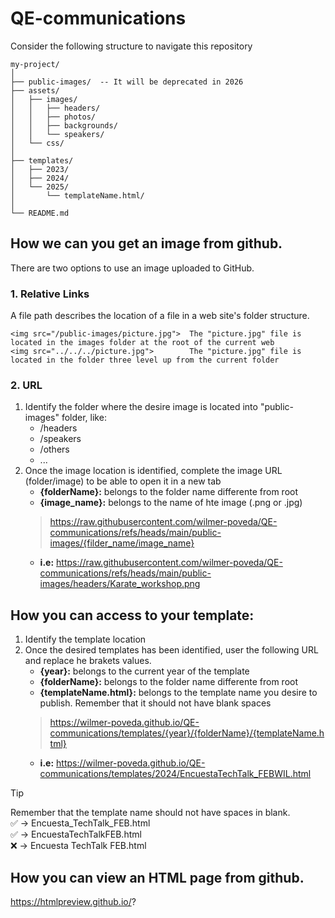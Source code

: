 # QE-communications

Consider the following structure to navigate this repository
```
my-project/
│
├── public-images/  -- It will be deprecated in 2026
├── assets/
│   ├── images/
│   │   ├── headers/
│   │   ├── photos/
│   │   ├── backgrounds/
│   │   └── speakers/
│   └── css/
│
├── templates/
│   ├── 2023/
│   ├── 2024/
│   └── 2025/
│       └── templateName.html/
│
└── README.md
```

## How we can you get an image from github.
There are two options to use an image uploaded to GitHub.
### 1. Relative Links
A file path describes the location of a file in a web site's folder structure.

```
<img src="/public-images/picture.jpg">  The "picture.jpg" file is located in the images folder at the root of the current web
<img src="../../../picture.jpg">        The "picture.jpg" file is located in the folder three level up from the current folder
```

### 2. URL 
1. Identify the folder where the desire image is located into "public-images" folder, like:
    - /headers
    - /speakers
    - /others
    - ...
2. Once the image location is identified, complete the image URL (folder/image) to be able to open it in a new tab
    - **{folderName}:** belongs to the folder name differente from root
    - **{image_name}:** belongs to the name of hte image (.png or .jpg)
    > https://raw.githubusercontent.com/wilmer-poveda/QE-communications/refs/heads/main/public-images/{filder_name/image_name}
    - **i.e:** https://raw.githubusercontent.com/wilmer-poveda/QE-communications/refs/heads/main/public-images/headers/Karate_workshop.png

## How you can access to your template:
1. Identify the template location
2. Once the desired templates has been identified, user the following URL and replace he brakets values.
    - **{year}:** belongs to the current year of the template
    - **{folderName}:** belongs to the folder name differente from root
    - **{templateName.html}:** belongs to the template name you desire to publish. Remember that it should not have blank spaces
    > https://wilmer-poveda.github.io/QE-communications/templates/{year}/{folderName}/{templateName.html}
    - **i.e:** https://wilmer-poveda.github.io/QE-communications/templates/2024/EncuestaTechTalk_FEBWIL.html

> [!TIP]
> Remember that the template name should not have spaces in blank.\
> :white_check_mark:	 -> Encuesta_TechTalk_FEB.html\
> :white_check_mark:	 -> EncuestaTechTalkFEB.html\
> :x:  -> Encuesta TechTalk FEB.html
    
## How you can view an HTML page from github.
https://htmlpreview.github.io/?